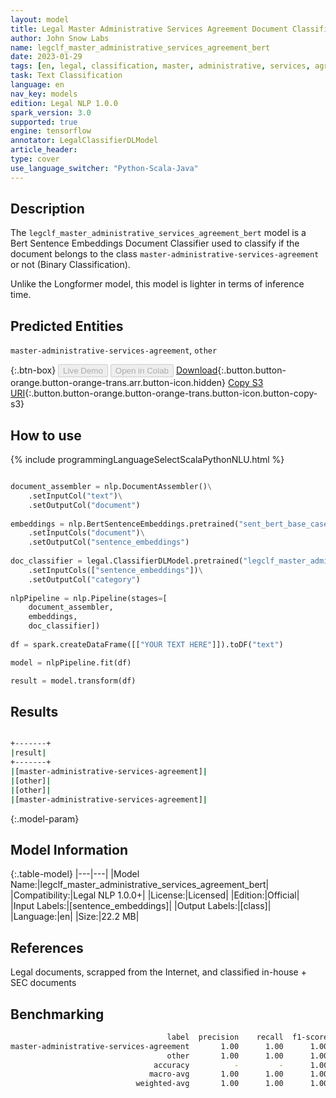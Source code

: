 ```yaml
---
layout: model
title: Legal Master Administrative Services Agreement Document Classifier (Bert Sentence Embeddings)
author: John Snow Labs
name: legclf_master_administrative_services_agreement_bert
date: 2023-01-29
tags: [en, legal, classification, master, administrative, services, agreement, licensed, bert, tensorflow]
task: Text Classification
language: en
nav_key: models
edition: Legal NLP 1.0.0
spark_version: 3.0
supported: true
engine: tensorflow
annotator: LegalClassifierDLModel
article_header:
type: cover
use_language_switcher: "Python-Scala-Java"
---
```


## Description

The `legclf_master_administrative_services_agreement_bert` model is a Bert Sentence Embeddings Document Classifier used to classify if the document belongs to the class `master-administrative-services-agreement` or not (Binary Classification).

Unlike the Longformer model, this model is lighter in terms of inference time.

## Predicted Entities

`master-administrative-services-agreement`, `other`

{:.btn-box}
<button class="button button-orange" disabled>Live Demo</button>
<button class="button button-orange" disabled>Open in Colab</button>
[Download](https://s3.amazonaws.com/auxdata.johnsnowlabs.com/legal/models/legclf_master_administrative_services_agreement_bert_en_1.0.0_3.0_1674990113596.zip){:.button.button-orange.button-orange-trans.arr.button-icon.hidden}
[Copy S3 URI](s3://auxdata.johnsnowlabs.com/legal/models/legclf_master_administrative_services_agreement_bert_en_1.0.0_3.0_1674990113596.zip){:.button.button-orange.button-orange-trans.button-icon.button-copy-s3}

## How to use



<div class="tabs-box" markdown="1">
{% include programmingLanguageSelectScalaPythonNLU.html %}

```python

document_assembler = nlp.DocumentAssembler()\
    .setInputCol("text")\
    .setOutputCol("document")
  
embeddings = nlp.BertSentenceEmbeddings.pretrained("sent_bert_base_cased", "en")\
    .setInputCols("document")\
    .setOutputCol("sentence_embeddings")
    
doc_classifier = legal.ClassifierDLModel.pretrained("legclf_master_administrative_services_agreement_bert", "en", "legal/models")\
    .setInputCols(["sentence_embeddings"])\
    .setOutputCol("category")
    
nlpPipeline = nlp.Pipeline(stages=[
    document_assembler, 
    embeddings,
    doc_classifier])
 
df = spark.createDataFrame([["YOUR TEXT HERE"]]).toDF("text")

model = nlpPipeline.fit(df)

result = model.transform(df)

```

</div>

## Results

```bash

+-------+
|result|
+-------+
|[master-administrative-services-agreement]|
|[other]|
|[other]|
|[master-administrative-services-agreement]|

```

{:.model-param}
## Model Information

{:.table-model}
|---|---|
|Model Name:|legclf_master_administrative_services_agreement_bert|
|Compatibility:|Legal NLP 1.0.0+|
|License:|Licensed|
|Edition:|Official|
|Input Labels:|[sentence_embeddings]|
|Output Labels:|[class]|
|Language:|en|
|Size:|22.2 MB|

## References

Legal documents, scrapped from the Internet, and classified in-house + SEC documents 

## Benchmarking

```bash
                                   label  precision    recall  f1-score   support
master-administrative-services-agreement       1.00      1.00      1.00        54
                                   other       1.00      1.00      1.00       101
                                accuracy          -         -      1.00       155
                               macro-avg       1.00      1.00      1.00       155
                            weighted-avg       1.00      1.00      1.00       155
```
